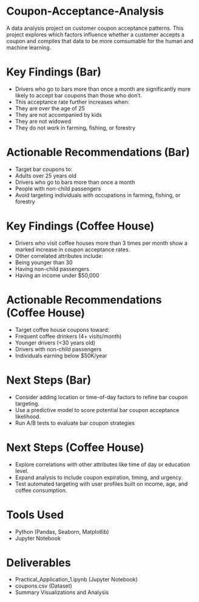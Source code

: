 # Coupon-Acceptance-Analysis
A data analysis project on customer coupon acceptance patterns.
This project explores which factors influence whether a customer accepts a coupon and compiles that data to be more comsumable for the human and machine learning.

# Key Findings (Bar)
- Drivers who go to bars more than once a month are significantly more likely to accept bar coupons than those who don’t.
- This acceptance rate further increases when:
-   They are over the age of 25
-   They are not accompanied by kids
-   They are not widowed
-   They do not work in farming, fishing, or forestry

# Actionable Recommendations (Bar)
- Target bar coupons to:
-   Adults over 25 years old
-   Drivers who go to bars more than once a month
-   People with non-child passengers
-   Avoid targeting individuals with occupations in farming, fishing, or forestry

# Key Findings (Coffee House)
- Drivers who visit coffee houses more than 3 times per month show a marked increase in coupon acceptance rates.
- Other correlated attributes include:
-   Being younger than 30
-   Having non-child passengers
-   Having an income under $50,000

# Actionable Recommendations (Coffee House)
- Target coffee house coupons toward:
-   Frequent coffee drinkers (4+ visits/month)
-   Younger drivers (<30 years old)
-   Drivers with non-child passengers
-   Individuals earning below $50K/year

# Next Steps (Bar)
- Consider adding location or time-of-day factors to refine bar coupon targeting.
- Use a predictive model to score potential bar coupon acceptance likelihood.
- Run A/B tests to evaluate bar coupon strategies

# Next Steps (Coffee House)
- Explore correlations with other attributes like time of day or education level.
- Expand analysis to include coupon expiration, timing, and urgency.
- Test automated targeting with user profiles built on income, age, and coffee consumption.

# Tools Used
- Python (Pandas, Seaborn, Matplotlib)
- Jupyter Notebook

# Deliverables
- Practical_Application_1.ipynb (Jupyter Notebook)
- coupons.csv (Dataset)
- Summary Visualizations and Analysis

